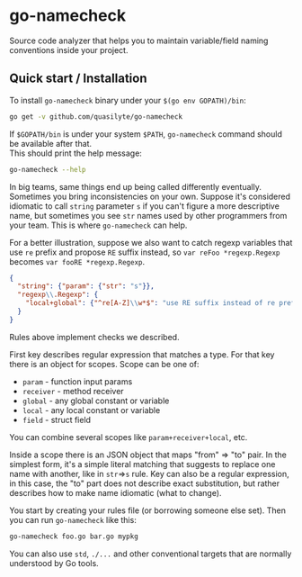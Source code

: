 # go-namecheck

Source code analyzer that helps you to maintain variable/field naming conventions inside your project.

## Quick start / Installation

To install `go-namecheck` binary under your `$(go env GOPATH)/bin`:

```bash
go get -v github.com/quasilyte/go-namecheck
```

If `$GOPATH/bin` is under your system `$PATH`, `go-namecheck` command should be available after that.<br>
This should print the help message:

```bash
go-namecheck --help
```

In big teams, same things end up being called differently eventually.
Sometimes you bring inconsistencies on your own.
Suppose it's considered idiomatic to call `string` parameter `s` if
you can't figure a more descriptive name, but sometimes you see `str`
names used by other programmers from your team.
This is where `go-namecheck` can help.

For a better illustration, suppose we also want to catch regexp
variables that use `re` prefix and propose `RE` suffix instead,
so `var reFoo *regexp.Regexp` becomes `var fooRE *regexp.Regexp`.

```json
{
  "string": {"param": {"str": "s"}},
  "regexp\\.Regexp": {
    "local+global": {"^re[A-Z]\\w*$": "use RE suffix instead of re prefix"}
  }
}
```

Rules above implement checks we described.

First key describes regular expression that matches a type.
For that key there is an object for scopes.
Scope can be one of:

* `param` - function input params
* `receiver` - method receiver
* `global` - any global constant or variable
* `local` - any local constant or variable
* `field` - struct field

You can combine several scopes like `param+receiver+local`, etc.

Inside a scope there is an JSON object that maps "from" => "to" pair.
In the simplest form, it's a simple literal matching that suggests
to replace one name with another, like in `str`=>`s` rule.
Key can also be a regular expression, in this case, the "to" part
does not describe exact substitution, but rather describes
how to make name idiomatic (what to change).

You start by creating your rules file (or borrowing someone else set).
Then you can run `go-namecheck` like this:

```bash
go-namecheck foo.go bar.go mypkg
```

You can also use `std`, `./...` and other conventional targets that are normally
understood by Go tools.
